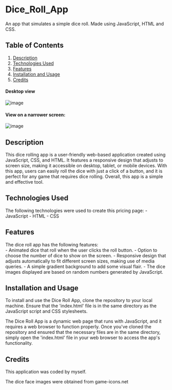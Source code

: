 # Dice_Roll_App
An app that simulates a simple dice roll. Made using JavaScript, HTML and CSS.


## Table of Contents
1. [Description](#description)
2. [Technologies Used](#technologies)
3. [Features](#features)
4. [Installation and Usage](#installation)
5. [Credits](#credits)
  
  
#### Desktop view
![image](https://user-images.githubusercontent.com/123034061/236030227-2bce8fe2-567b-4e60-8f43-f7b0b9696e61.png)


#### View on a narrower screen:
![image](https://user-images.githubusercontent.com/123034061/236029576-9b23fcff-7185-4b12-9c16-c344804299bb.png)



## Description <a name="description"/>
This dice rolling app is a user-friendly web-based application created using JavaScript, CSS, and HTML. It features a responsive design that adjusts to screen size, making it accessible on desktop, tablet, or mobile devices. With this app, users can easily roll the dice with just a click of a button, and it is perfect for any game that requires dice rolling. Overall, this app is a simple and effective tool.


## Technologies Used <a name="technologies"/>
The following technologies were used to create this pricing page:
    - JavaScript
    - HTML
    - CSS



## Features <a name="features"/>
The dice roll app has the following features:    
    - Animated dice that roll when the user clicks the roll button.
    - Option to choose the number of dice to show on the screen.
    - Responsive design that adjusts automatically to fit different screen sizes, making use of media queries.
    - A simple gradient background to add some visual flair.
    - The dice images displayed are based on random numbers generated by JavaScript.
  
  
## Installation and Usage <a name="installation"/>
To install and use the Dice Roll App, clone the repository to your local machine. Ensure that the 'index.html' file is in the same directory as the JavaScript script and CSS stylesheets.

The Dice Roll App is a dynamic web page that runs with JavaScript, and it requires a web browser to function properly. Once you've cloned the repository and ensured that the necessary files are in the same directory, simply open the 'index.html' file in your web browser to access the app's functionality.


## Credits <a name="credits"/>
This application was coded by myself. 

The dice face images were obtained from game-icons.net
